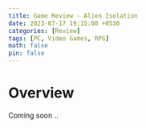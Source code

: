```yaml
---
title: Game Review - Alien Isolation
date: 2023-07-17 19:15:00 +0530
categories: [Review]
tags: [PC, Video Games, RPG]
math: false
pin: false
---
```


# Overview

Coming soon ..
